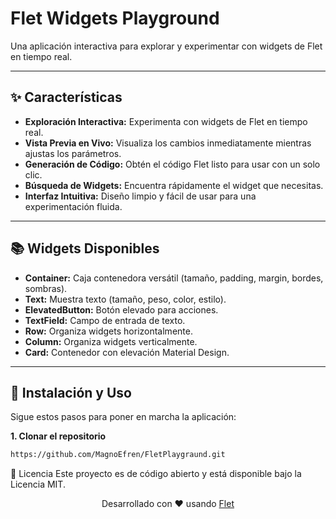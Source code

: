 # Flet Widgets Playground

Una aplicación interactiva para explorar y experimentar con widgets de Flet en tiempo real.

---

## ✨ Características

* **Exploración Interactiva:** Experimenta con widgets de Flet en tiempo real.
* **Vista Previa en Vivo:** Visualiza los cambios inmediatamente mientras ajustas los parámetros.
* **Generación de Código:** Obtén el código Flet listo para usar con un solo clic.
* **Búsqueda de Widgets:** Encuentra rápidamente el widget que necesitas.
* **Interfaz Intuitiva:** Diseño limpio y fácil de usar para una experimentación fluida.

---

## 📚 Widgets Disponibles

* **Container:** Caja contenedora versátil (tamaño, padding, margin, bordes, sombras).
* **Text:** Muestra texto (tamaño, peso, color, estilo).
* **ElevatedButton:** Botón elevado para acciones.
* **TextField:** Campo de entrada de texto.
* **Row:** Organiza widgets horizontalmente.
* **Column:** Organiza widgets verticalmente.
* **Card:** Contenedor con elevación Material Design.

---

## 🚀 Instalación y Uso

Sigue estos pasos para poner en marcha la aplicación:

**1. Clonar el repositorio**

```bash
https://github.com/MagnoEfren/FletPlaygraund.git
```


📝 Licencia
Este proyecto es de código abierto y está disponible bajo la Licencia MIT.

<p align="center"> Desarrollado con ❤️ usando <a href="https://flet.dev" target="_blank">Flet</a> </p>





